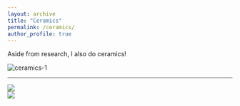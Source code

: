 ```yaml
---
layout: archive
title: "Ceramics"
permalink: /ceramics/
author_profile: true
---
```


Aside from research, I also do ceramics!

![ceramics-1](http://alexandralalor.github.io/images/ceramics/ceramics-1.jpg)


-----

<p style="line-height: 100px;">
<img src="images/ceramics/ceramis-1.jpg"><br>
<img src="images/ceramics/ceramis-2.jpg"><br>
</p>
